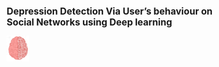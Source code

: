 <h2> Depression Detection Via User’s behaviour on Social Networks using Deep learning </h2>

<img src="Screenshots/brain.png" width="50" align="center">
